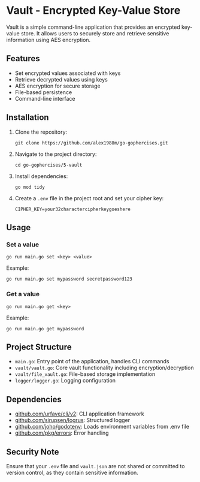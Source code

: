 # Vault - Encrypted Key-Value Store

Vault is a simple command-line application that provides an encrypted key-value store. It allows users to securely store and retrieve sensitive information using AES encryption.

## Features

- Set encrypted values associated with keys
- Retrieve decrypted values using keys
- AES encryption for secure storage
- File-based persistence
- Command-line interface

## Installation

1. Clone the repository:
   ```
   git clone https://github.com/alex1988m/go-gophercises.git
   ```

2. Navigate to the project directory:
   ```
   cd go-gophercises/5-vault
   ```

3. Install dependencies:
   ```
   go mod tidy
   ```

4. Create a `.env` file in the project root and set your cipher key:
   ```
   CIPHER_KEY=your32charactercipherkeygoeshere
   ```

## Usage

### Set a value

```
go run main.go set <key> <value>
```

Example:
```
go run main.go set mypassword secretpassword123
```

### Get a value

```
go run main.go get <key>
```

Example:
```
go run main.go get mypassword
```

## Project Structure

- `main.go`: Entry point of the application, handles CLI commands
- `vault/vault.go`: Core vault functionality including encryption/decryption
- `vault/file_vault.go`: File-based storage implementation
- `logger/logger.go`: Logging configuration

## Dependencies

- [github.com/urfave/cli/v2](https://github.com/urfave/cli): CLI application framework
- [github.com/sirupsen/logrus](https://github.com/sirupsen/logrus): Structured logger
- [github.com/joho/godotenv](https://github.com/joho/godotenv): Loads environment variables from .env file
- [github.com/pkg/errors](https://github.com/pkg/errors): Error handling

## Security Note

Ensure that your `.env` file and `vault.json` are not shared or committed to version control, as they contain sensitive information.
